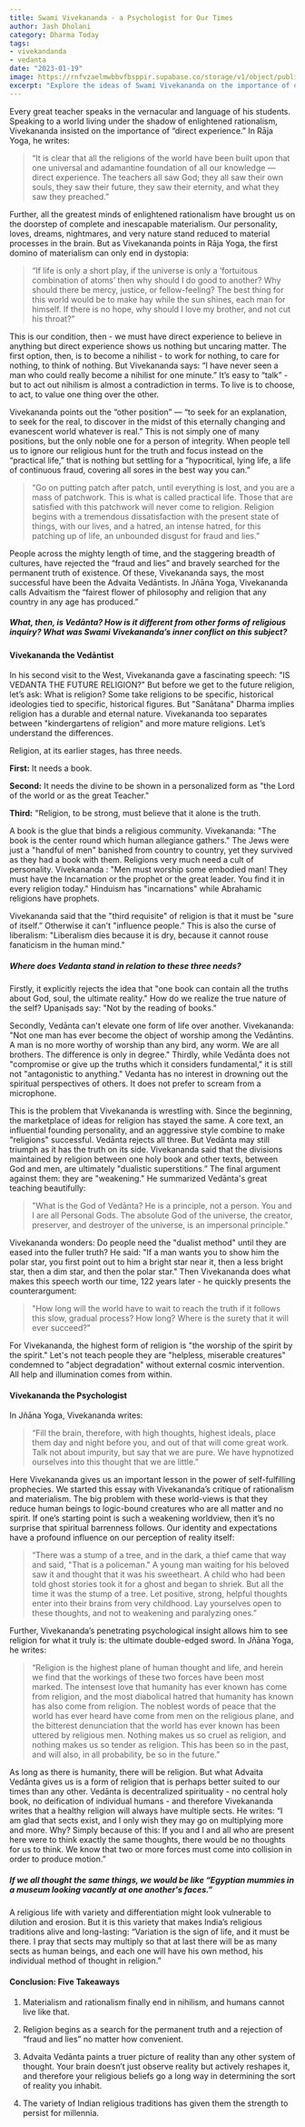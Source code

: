 ```yaml
---
title: Swami Vivekananda - a Psychologist for Our Times
author: Jash Dholani
category: Dharma Today
tags:
- vivekandanda
- vedanta
date: "2023-01-19"
image: https://rnfvzaelmwbbvfbsppir.supabase.co/storage/v1/object/public/brhatwebsite/05dhiti/vivekananda.webp
excerpt: "Explore the ideas of Swami Vivekananda on the importance of direct experience in religious inquiry and the dangers of materialism. Discover Vivekananda's inner conflict on the subject of Vedānta and its potential as the future religion."
---
```


Every great teacher speaks in the vernacular and language of his students. Speaking to a world living under the shadow of enlightened rationalism, Vivekananda insisted on the importance of “direct experience.” In Rāja Yoga, he writes:

> “It is clear that all the religions of the world have been built upon that one universal and adamantine foundation of all our knowledge — direct experience. The teachers all saw God; they all saw their own souls, they saw their future, they saw their eternity, and what they saw they preached.”

Further, all the greatest minds of enlightened rationalism have brought us on the doorstep of complete and inescapable materialism. Our personality, loves, dreams, nightmares, and very nature stand reduced to material processes in the brain. But as Vivekananda points in Rāja Yoga, the first domino of materialism can only end in dystopia:

> “If life is only a short play, if the universe is only a ‘fortuitous combination of atoms’ then why should I do good to another? Why should there be mercy, justice, or fellow-feeling? The best thing for this world would be to make hay while the sun shines, each man for himself. If there is no hope, why should I love my brother, and not cut his throat?”

This is our condition, then - we must have direct experience to believe in anything but direct experience shows us nothing but uncaring matter. The first option, then, is to become a nihilist - to work for nothing, to care for nothing, to think of nothing. But Vivekananda says: “I have never seen a man who could really become a nihilist for one minute.” It’s easy to “talk” - but to act out nihilism is almost a contradiction in terms. To live is to choose, to act, to value one thing over the other.

Vivekananda points out the “other position” — “to seek for an explanation, to seek for the real, to discover in the midst of this eternally changing and evanescent world whatever is real.” This is not simply one of many positions, but the only noble one for a person of integrity. When people tell us to ignore our religious hunt for the truth and focus instead on the “practical life,” that is nothing but settling for a “hypocritical, lying life, a life of continuous fraud, covering all sores in the best way you can.”

> “Go on putting patch after patch, until everything is lost, and you are a mass of patchwork. This is what is called practical life. Those that are satisfied with this patchwork will never come to religion. Religion begins with a tremendous dissatisfaction with the present state of things, with our lives, and a hatred, an intense hatred, for this patching up of life, an unbounded disgust for fraud and lies.”

People across the mighty length of time, and the staggering breadth of cultures, have rejected the “fraud and lies” and bravely searched for the permanent truth of existence. Of these, Vivekananda says, the most successful have been the Advaita Vedāntists. In Jñāna Yoga, Vivekananda calls Advaitism the “fairest flower of philosophy and religion that any country in any age has produced.”

##### What, then, is Vedānta? How is it different from other forms of religious inquiry? What was Swami Vivekananda’s inner conflict on this subject?

#### Vivekananda the Vedāntist

In his second visit to the West, Vivekananda gave a fascinating speech: "IS VEDANTA THE FUTURE RELIGION?" But before we get to the future religion, let’s ask: What is religion? Some take religions to be specific, historical ideologies tied to specific, historical figures. But "Sanātana" Dharma implies religion has a durable and eternal nature. Vivekananda too separates between "kindergartens of religion" and more mature religions. Let’s understand the differences.

Religion, at its earlier stages, has three needs.

**First:** It needs a book.

**Second:** It needs the divine to be shown in a personalized form as "the Lord of the world or as the great Teacher."

**Third:** "Religion, to be strong, must believe that it alone is the truth.

A book is the glue that binds a religious community. Vivekananda: "The book is the center round which human allegiance gathers." The Jews were just a "handful of men" banished from country to country, yet they survived as they had a book with them. Religions very much need a cult of personality. Vivekananda : "Men must worship some embodied man! They must have the Incarnation or the prophet or the great leader. You find it in every religion today." Hinduism has "incarnations" while Abrahamic religions have prophets.

Vivekananda said that the "third requisite" of religion is that it must be "sure of itself.” Otherwise it can't "influence people.” This is also the curse of liberalism: "Liberalism dies because it is dry, because it cannot rouse fanaticism in the human mind."

##### Where does Vedanta stand in relation to these three needs?

Firstly, it explicitly rejects the idea that "one book can contain all the truths about God, soul, the ultimate reality." How do we realize the true nature of the self? Upaniṣads say: "Not by the reading of books."

Secondly, Vedānta can't elevate one form of life over another. Vivekananda: "Not one man has ever become the object of worship among the Vedāntins. A man is no more worthy of worship than any bird, any worm. We are all brothers. The difference is only in degree." Thirdly, while Vedānta does not "compromise or give up the truths which it considers fundamental," it is still not "antagonistic to anything." Vedanta has no interest in drowning out the spiritual perspectives of others. It does not prefer to scream from a microphone.

This is the problem that Vivekananda is wrestling with. Since the beginning, the marketplace of ideas for religion has stayed the same. A core text, an influential founding personality, and an aggressive style combine to make "religions" successful. Vedānta rejects all three. But Vedānta may still triumph as it has the truth on its side. Vivekananda said that the divisions maintained by religion between one holy book and other texts, between God and men, are ultimately "dualistic superstitions.” The final argument against them: they are "weakening." He summarized Vedānta's great teaching beautifully:

> "What is the God of Vedānta? He is a principle, not a person. You and I are all Personal Gods. The absolute God of the universe, the creator, preserver, and destroyer of the universe, is an impersonal principle."

Vivekananda wonders: Do people need the "dualist method" until they are eased into the fuller truth? He said: "If a man wants you to show him the polar star, you first point out to him a bright star near it, then a less bright star, then a dim star, and then the polar star." Then Vivekananda does what makes this speech worth our time, 122 years later - he quickly presents the counterargument:

> "How long will the world have to wait to reach the truth if it follows this slow, gradual process? How long? Where is the surety that it will ever succeed?"

For Vivekananda, the highest form of religion is "the worship of the spirit by the spirit." Let's not teach people they are "helpless, miserable creatures" condemned to "abject degradation" without external cosmic intervention. All help and illumination comes from within.

#### Vivekananda the Psychologist

In Jñāna Yoga, Vivekananda writes:

> “Fill the brain, therefore, with high thoughts, highest ideals, place them day and night before you, and out of that will come great work. Talk not about impurity, but say that we are pure. We have hypnotized ourselves into this thought that we are little.”

Here Vivekananda gives us an important lesson in the power of self-fulfilling prophecies. We started this essay with Vivekananda’s critique of rationalism and materialism. The big problem with these world-views is that they reduce human beings to logic-bound creatures who are all matter and no spirit. If one’s starting point is such a weakening worldview, then it’s no surprise that spiritual barrenness follows. Our identity and expectations have a profound influence on our perception of reality itself:

> “There was a stump of a tree, and in the dark, a thief came that way and said, "That is a policeman." A young man waiting for his beloved saw it and thought that it was his sweetheart. A child who had been told ghost stories took it for a ghost and began to shriek. But all the time it was the stump of a tree. Let positive, strong, helpful thoughts enter into their brains from very childhood. Lay yourselves open to these thoughts, and not to weakening and paralyzing ones.”

Further, Vivekananda’s penetrating psychological insight allows him to see religion for what it truly is: the ultimate double-edged sword. In Jñāna Yoga, he writes:

> “Religion is the highest plane of human thought and life, and herein we find that the workings of these two forces have been most marked. The intensest love that humanity has ever known has come from religion, and the most diabolical hatred that humanity has known has also come from religion. The noblest words of peace that the world has ever heard have come from men on the religious plane, and the bitterest denunciation that the world has ever known has been uttered by religious men. Nothing makes us so cruel as religion, and nothing makes us so tender as religion. This has been so in the past, and will also, in all probability, be so in the future.”

As long as there is humanity, there will be religion. But what Advaita Vedānta gives us is a form of religion that is perhaps better suited to our times than any other. Vedānta is decentralized spirituality - no central holy book, no deification of individual humans - and therefore Vivekananda writes that a healthy religion will always have multiple sects. He writes: “I am glad that sects exist, and I only wish they may go on multiplying more and more. Why? Simply because of this: If you and I and all who are present here were to think exactly the same thoughts, there would be no thoughts for us to think. We know that two or more forces must come into collision in order to produce motion.”

##### If we all thought the same things, we would be like “Egyptian mummies in a museum looking vacantly at one another's faces.”

A religious life with variety and differentiation might look vulnerable to dilution and erosion. But it is this variety that makes India’s religious traditions alive and long-lasting: “Variation is the sign of life, and it must be there. I pray that sects may multiply so that at last there will be as many sects as human beings, and each one will have his own method, his individual method of thought in religion.”

#### Conclusion: Five Takeaways

1. Materialism and rationalism finally end in nihilism, and humans cannot live like that.

2. Religion begins as a search for the permanent truth and a rejection of “fraud and lies” no matter how convenient.

3. Advaita Vedānta paints a truer picture of reality than any other system of thought. Your brain doesn’t just observe reality but actively reshapes it, and therefore your religious beliefs go a long way in determining the sort of reality you inhabit.

4. The variety of Indian religious traditions has given them the strength to persist for millennia.